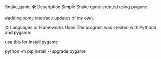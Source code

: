 Snake_game
🛠️ Description
Simple Snake game created using pygame

#adding some interface updates of my own.

⚙️ Languages or Frameworks Used
The program was created with Python3 and pygame.

use this for install pygame

python -m pip install --upgrade pygame